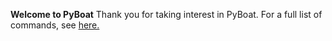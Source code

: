 **Welcome to PyBoat**
Thank you for taking interest in PyBoat. For a full list of commands, see <a href='commandlist'>here.</a>
